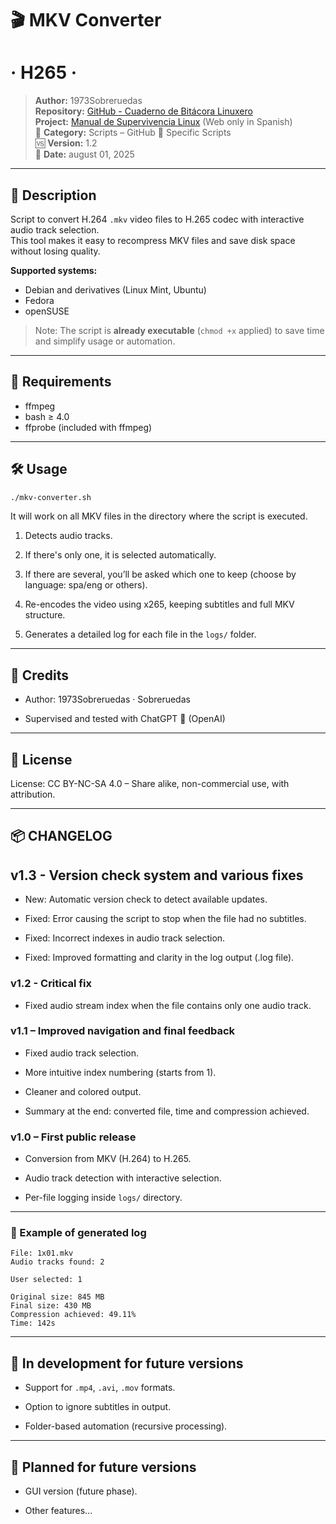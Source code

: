 # 🎬 **MKV Converter**
# · H265 ·

> **Author:** 1973Sobreruedas  
> **Repository:** [GitHub - Cuaderno de Bitácora Linuxero](https://github.com/1973Sobreruedas/Cuaderno-Bitacora-Linuxero-1973Sobreruedas)  
> **Project:** [Manual de Supervivencia Linux](https://manualdesupervivenciaLinux.com) (Web only in Spanish)  
> 📁 **Category:** Scripts – GitHub 🎯 Specific Scripts  
> 🆚 **Version:** 1.2  
> 📅 **Date:** august 01, 2025

---

## 🧾 Description

Script to convert H.264 `.mkv` video files to H.265 codec with interactive audio track selection.  
This tool makes it easy to recompress MKV files and save disk space without losing quality.

**Supported systems:**

- Debian and derivatives (Linux Mint, Ubuntu)
- Fedora
- openSUSE

> Note: The script is **already executable** (`chmod +x` applied) to save time and simplify usage or automation.

---

## 🔧 Requirements

- ffmpeg  
- bash ≥ 4.0  
- ffprobe (included with ffmpeg)

---

## 🛠️ Usage

```bash
./mkv-converter.sh
```

It will work on all MKV files in the directory where the script is executed.

1. Detects audio tracks.

2. If there's only one, it is selected automatically.

3. If there are several, you’ll be asked which one to keep (choose by language: spa/eng or others).

4. Re-encodes the video using x265, keeping subtitles and full MKV structure.

5. Generates a detailed log for each file in the `logs/` folder.

---

## 🤝 Credits

- Author: 1973Sobreruedas · Sobreruedas

- Supervised and tested with ChatGPT 🧠 (OpenAI)

---

## 📜 License

License: CC BY-NC-SA 4.0 – Share alike, non-commercial use, with attribution.

---

## 📦 CHANGELOG

## v1.3 - Version check system and various fixes

- New: Automatic version check to detect available updates.
  
- Fixed: Error causing the script to stop when the file had no subtitles.
  
- Fixed: Incorrect indexes in audio track selection.
  
- Fixed: Improved formatting and clarity in the log output (.log file).

### v1.2 - Critical fix

- Fixed audio stream index when the file contains only one audio track.

### v1.1 – Improved navigation and final feedback

- Fixed audio track selection.

- More intuitive index numbering (starts from 1).

- Cleaner and colored output.

- Summary at the end: converted file, time and compression achieved.

### v1.0 – First public release

- Conversion from MKV (H.264) to H.265.

- Audio track detection with interactive selection.

- Per-file logging inside `logs/` directory.

---

### 🧾 Example of generated log

```
File: 1x01.mkv
Audio tracks found: 2

User selected: 1

Original size: 845 MB
Final size: 430 MB
Compression achieved: 49.11%
Time: 142s
```

---

## 🧪 In development for future versions

- Support for `.mp4`, `.avi`, `.mov` formats.

- Option to ignore subtitles in output.

- Folder-based automation (recursive processing).

---

## 🚀 Planned for future versions

- GUI version (future phase).

- Other features...
